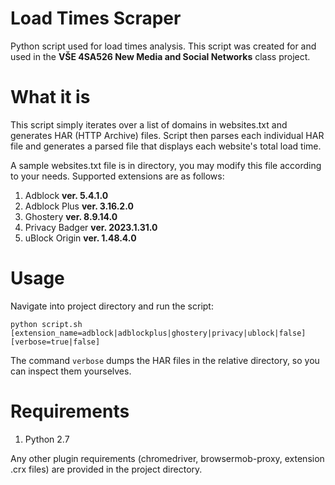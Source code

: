 # Load Times Scraper

Python script used for load times analysis.
This script was created for and used in the **VŠE 4SA526 New Media and Social Networks** class project.

# What it is

This script simply iterates over a list of domains in websites.txt and generates HAR (HTTP Archive) files. Script then parses each individual HAR file and generates a parsed file that displays each website's total load time.

A sample websites.txt file is in directory, you may modify this file according to your needs.
Supported extensions are as follows:

 1. Adblock **ver. 5.4.1.0**
 2. Adblock Plus **ver. 3.16.2.0**
 3. Ghostery **ver. 8.9.14.0**
 4. Privacy Badger **ver. 2023.1.31.0**
 5. uBlock Origin **ver. 1.48.4.0**

# Usage

Navigate into project directory and run the script:

    python script.sh [extension_name=adblock|adblockplus|ghostery|privacy|ublock|false] [verbose=true|false]

The command `verbose` dumps the HAR files in the relative directory, so you can inspect them yourselves.

# Requirements

 1. Python 2.7

Any other plugin requirements (chromedriver, browsermob-proxy, extension .crx files) are provided in the project directory.